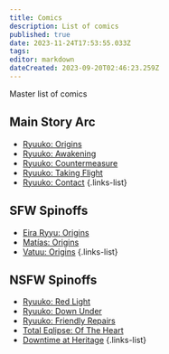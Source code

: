 ```yaml
---
title: Comics
description: List of comics
published: true
date: 2023-11-24T17:53:55.033Z
tags: 
editor: markdown
dateCreated: 2023-09-20T02:46:23.259Z
---
```


Master list of comics

## Main Story Arc

- [Ryuuko: Origins]()
- [Ryuuko: Awakening]()
- [Ryuuko: Countermeasure]()
- [Ryuuko: Taking Flight]()
- [Ryuuko: Contact]()
{.links-list}

## SFW Spinoffs
- [Eira Ryyu: Origins]()
- [Matías: Origins]()
- [Vatuu: Origins]()
{.links-list}

## NSFW Spinoffs
- [Ryuuko: Red Light]()
- [Ryuuko: Down Under]()
- [Ryuuko: Friendly Repairs]()
- [Total Eqlipse: Of The Heart]()
- [Downtime at Heritage]()
{.links-list}